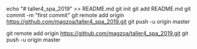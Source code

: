 echo "# taller4_spa_2019" >> README.md
git init
git add README.md
git commit -m "first commit"
git remote add origin https://github.com/magzoa/taller4_spa_2019.git
git push -u origin master






git remote add origin https://github.com/magzoa/taller4_spa_2019.git
git push -u origin master